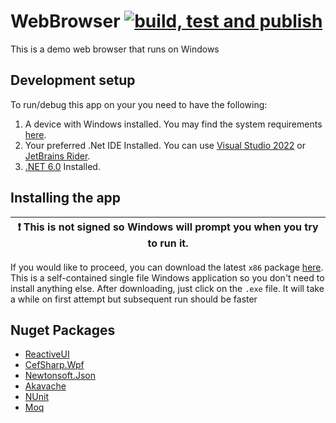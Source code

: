 # WebBrowser [![build, test and publish](https://github.com/jeromemanzano/WebBrowser/actions/workflows/build-test-publish.yml/badge.svg?branch=main)](https://github.com/jeromemanzano/WebBrowser/actions/workflows/build-test-publish.yml)

This is a demo web browser that runs on Windows

## Development setup
To run/debug this app on your you need to have the following:
1. A device with Windows installed. You may find the system requirements [here](https://learn.microsoft.com/en-us/visualstudio/releases/2022/system-requirements).
2. Your preferred .Net IDE Installed. You can use [Visual Studio 2022](https://visualstudio.microsoft.com/) or [JetBrains Rider](https://www.jetbrains.com/rider/).
3. [.NET 6.0](https://dotnet.microsoft.com/en-us/download/dotnet/6.0) Installed.

## Installing the app
| :exclamation:  This is not signed so Windows will prompt you when you try to run it.   |
|-----------------------------------------|

If you would like to proceed, you can download the latest `x86` package [here](https://github.com/jeromemanzano/WebBrowser/releases/download/19/WebBrowser.WPF.exe). This is a self-contained single file Windows application so you don't need to install anything else. After downloading, just click on the `.exe` file. It will take a while on first attempt but subsequent run should be faster

## Nuget Packages
- [ReactiveUI](https://www.nuget.org/packages/ReactiveUI)
- [CefSharp.Wpf](https://www.nuget.org/packages/CefSharp.Wpf)
- [Newtonsoft.Json](https://www.nuget.org/packages/Newtonsoft.Json)
- [Akavache](https://www.nuget.org/packages/akavache)
- [NUnit](https://www.nuget.org/packages/NUnit)
- [Moq](https://www.nuget.org/packages/Moq)
